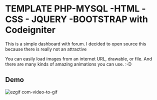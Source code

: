# TEMPLATE PHP-MYSQL -HTML -CSS - JQUERY -BOOTSTRAP with Codeigniter

This is a simple dashboard  with forum. I decided to open source this because there is really not an attractive

You can easily load images from an internet URL, drawable, or file. And there are many kinds of amazing animations you can use. :-D

## Demo

![ezgif com-video-to-gif](https://user-images.githubusercontent.com/39515872/46099092-bca68280-c17a-11e8-8e67-65c743e09149.gif)


